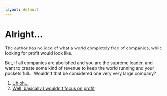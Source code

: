 ```yaml
---
layout: default
---
```


# Alright...

The author has no idea of what a world completely free of companies, while looking for profit would look like. 

But, if all companies are abolished and you are the supreme leader, and want to create some kind of revenue to keep the world running and your pockets full... Wouldn't that be considered one very very large company?

1. [Uh oh...](./scenario-4)
2. [Well, basically I wouldn't focus on profit](./scenario-30)
